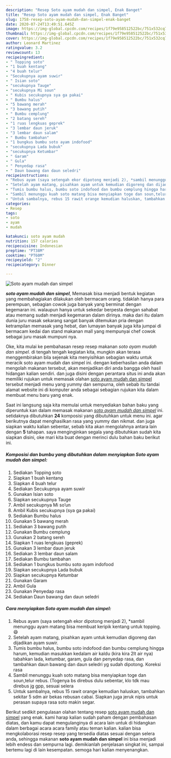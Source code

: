 ```yaml
---
description: "Resep Soto ayam mudah dan simpel, Enak Banget"
title: "Resep Soto ayam mudah dan simpel, Enak Banget"
slug: 1758-resep-soto-ayam-mudah-dan-simpel-enak-banget
date: 2020-07-24T13:49:51.645Z
image: https://img-global.cpcdn.com/recipes/1f79e958512522bc/751x532cq70/soto-ayam-mudah-dan-simpel-foto-resep-utama.jpg
thumbnail: https://img-global.cpcdn.com/recipes/1f79e958512522bc/751x532cq70/soto-ayam-mudah-dan-simpel-foto-resep-utama.jpg
cover: https://img-global.cpcdn.com/recipes/1f79e958512522bc/751x532cq70/soto-ayam-mudah-dan-simpel-foto-resep-utama.jpg
author: Leonard Martinez
ratingvalue: 3.2
reviewcount: 13
recipeingredient:
- " Topping soto"
- "1 buah kentang"
- "4 buah telur"
- "Secukupnya ayam suwir"
- " Isian soto"
- "secukupnya Tauge"
- "secukupnya Mi soun"
- " Kubis secukupnya sya ga pakai"
- " Bumbu halus"
- "5 bawang merah"
- "3 bawang putih"
- " Bumbu cemplung"
- "2 batang sereh"
- "1 ruas lengkuas geprek"
- "3 lembar daun jeruk"
- "3 lembar daun salam"
- " Bumbu tambahan"
- "1 bungkus bumbu soto ayam indofood"
- "secukupnya Lada bubuk"
- "secukupnya Ketumbar"
- " Garam"
- " Gula"
- " Penyedap rasa"
- " Daun bawang dan daun seledri"
recipeinstructions:
- "Rebus ayam (saya setengah ekor dipotong menjadi 2), *sambil menunggu ayam matang bisa membuat keripik kentang untuk topping. 😄"
- "Setelah ayam matang, pisahkan ayam untuk kemudian digoreng dan dijadikan ayam suwir."
- "Tumis bumbu halus, bumbu soto indofood dan bumbu cemplung hingga harum, kemudian masukkan kedalam air kaldu (kira kira 2lt air nya) tabahkan lada, ketumbar, garam, gula dan penyedap rasa, dan tambahkan daun bawang dan daun seledri yg sudah dipotong. Koreksi rasa"
- "Sambil menunggu kuah soto matang bisa menyiapkan toge dan soun,telur rebus. (Togenya bs direbus dulu sebentar, klo tdk mau direbus jg gpp, sesuai selera"
- "Untuk sambalnya, rebus 15 rawit orange kemudian haluskan, tambahkan sekitar 5 sdm air bekas rebusan cabai. Siapkan juga jeruk nipis untuk perasan supaya rasa soto makin segar."
categories:
- Resep
tags:
- soto
- ayam
- mudah

katakunci: soto ayam mudah 
nutrition: 157 calories
recipecuisine: Indonesian
preptime: "PT38M"
cooktime: "PT60M"
recipeyield: "2"
recipecategory: Dinner

---
```



![Soto ayam mudah dan simpel](https://img-global.cpcdn.com/recipes/1f79e958512522bc/751x532cq70/soto-ayam-mudah-dan-simpel-foto-resep-utama.jpg)

<b><i>soto ayam mudah dan simpel</i></b>, Memasak bisa menjadi bentuk kegiatan yang membahagiakan dilakukan oleh bermacam orang. tidaklah hanya para perempuan, sebagian cowok juga banyak yang berminat dengan kegemaran ini. walaupun hanya untuk sekedar berpesta dengan sahabat atau memang sudah menjadi kegemaran dalam dirinya. maka dari itu dalam dunia juru masak sekarang sangat banyak ditemukan pria dengan ketrampilan memasak yang hebat, dan lumayan banyak juga kita jumpai di bermacam kedai dan stand makanan mall yang mempunyai chef cowok sebagai juru masak mumpuni nya.



Oke, kita mulai ke pembahasan resep resep makanan <i>soto ayam mudah dan simpel</i>. di tengah tengah kegiatan kita, mungkin akan terasa menggembirakan bila sejenak kita menyisihkan sebagian waktu untuk meracik soto ayam mudah dan simpel ini. dengan keberhasilan anda dalam mengolah makanan tersebut, akan menjadikan diri anda bangga oleh hasil hidangan kalian sendiri. dan juga disini dengan perantara situs ini anda akan memiliki rujukan untuk memasak olahan <u>soto ayam mudah dan simpel</u> tersebut menjadi menu yang yummy dan sempurna, oleh sebab itu tandai alamat website ini di komputer anda sebagai sebagian rujukan kita dalam membuat menu baru yang enak.


Saat ini langsung saja kita memulai untuk menyediakan bahan baku yang diperuntuk kan dalam memasak makanan <u><i>soto ayam mudah dan simpel</i></u> ini. setidaknya dibutuhkan <b>24</b> komposisi yang dibutuhkan untuk menu ini. agar berikutnya dapat menghasilkan rasa yang yummy dan nikmat. dan juga siapkan waktu kalian sebentar, sebab kita akan mengolahnya antara lain dengan <b>5</b> tahapan. saya menginginkan segala yang dibutuhkan sudah kita siapkan disini, oke mari kita buat dengan merinci dulu bahan baku berikut ini.

<!--inarticleads1-->

##### Komposisi dan bumbu yang dibutuhkan dalam menyiapkan Soto ayam mudah dan simpel:

1. Sediakan  Topping soto
1. Siapkan 1 buah kentang
1. Siapkan 4 buah telur
1. Sediakan Secukupnya ayam suwir
1. Gunakan  Isian soto
1. Siapkan secukupnya Tauge
1. Ambil secukupnya Mi so’un
1. Ambil  Kubis secukupnya (sya ga pakai)
1. Sediakan  Bumbu halus
1. Gunakan 5 bawang merah
1. Sediakan 3 bawang putih
1. Gunakan  Bumbu cemplung
1. Gunakan 2 batang sereh
1. Siapkan 1 ruas lengkuas (geprek)
1. Gunakan 3 lembar daun jeruk
1. Sediakan 3 lembar daun salam
1. Sediakan  Bumbu tambahan
1. Sediakan 1 bungkus bumbu soto ayam indofood
1. Siapkan secukupnya Lada bubuk
1. Siapkan secukupnya Ketumbar
1. Gunakan  Garam
1. Ambil  Gula
1. Gunakan  Penyedap rasa
1. Sediakan  Daun bawang dan daun seledri




<!--inarticleads2-->

##### Cara menyiapkan Soto ayam mudah dan simpel:

1. Rebus ayam (saya setengah ekor dipotong menjadi 2), *sambil menunggu ayam matang bisa membuat keripik kentang untuk topping. 😄
1. Setelah ayam matang, pisahkan ayam untuk kemudian digoreng dan dijadikan ayam suwir.
1. Tumis bumbu halus, bumbu soto indofood dan bumbu cemplung hingga harum, kemudian masukkan kedalam air kaldu (kira kira 2lt air nya) tabahkan lada, ketumbar, garam, gula dan penyedap rasa, dan tambahkan daun bawang dan daun seledri yg sudah dipotong. Koreksi rasa
1. Sambil menunggu kuah soto matang bisa menyiapkan toge dan soun,telur rebus. (Togenya bs direbus dulu sebentar, klo tdk mau direbus jg gpp, sesuai selera
1. Untuk sambalnya, rebus 15 rawit orange kemudian haluskan, tambahkan sekitar 5 sdm air bekas rebusan cabai. Siapkan juga jeruk nipis untuk perasan supaya rasa soto makin segar.




Berikut sedikit pengulasan olahan tentang resep <u>soto ayam mudah dan simpel</u> yang enak. kami harap kalian sudah paham dengan pembahasan diatas, dan kamu dapat mengulanginya di acara lain untuk di hidangkan dalam berbagai acara acara family atau teman kalian. kalian bisa mengkolaborasi resep resep yang tersedia diatas sesuai dengan selera anda, sehingga makanan <b>soto ayam mudah dan simpel</b> ini bisa menjadi lebih endess dan sempurna lagi. demikianlah penjelasan singkat ini, sampai bertemu lagi di lain kesempatan. semoga hari kalian menyenangkan.
